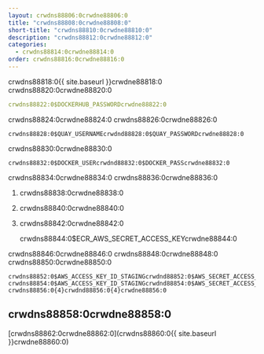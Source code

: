 ```yaml
---
layout: crwdns88806:0crwdne88806:0
title: "crwdns88808:0crwdne88808:0"
short-title: "crwdns88810:0crwdne88810:0"
description: "crwdns88812:0crwdne88812:0"
categories:
  - crwdns88814:0crwdne88814:0
order: crwdns88816:0crwdne88816:0
---
```

crwdns88818:0{{ site.baseurl }}crwdne88818:0 crwdns88820:0crwdne88820:0

```yaml
crwdns88822:0$DOCKERHUB_PASSWORDcrwdne88822:0
```

crwdns88824:0crwdne88824:0 crwdns88826:0crwdne88826:0

    crwdns88828:0$QUAY_USERNAMEcrwdnd88828:0$QUAY_PASSWORDcrwdne88828:0
    

crwdns88830:0crwdne88830:0

    crwdns88832:0$DOCKER_USERcrwdnd88832:0$DOCKER_PASScrwdne88832:0
    

crwdns88834:0crwdne88834:0 crwdns88836:0crwdne88836:0

1. crwdns88838:0crwdne88838:0
2. crwdns88840:0crwdne88840:0
3. crwdns88842:0crwdne88842:0

    crwdns88844:0$ECR_AWS_SECRET_ACCESS_KEYcrwdne88844:0
    

crwdns88846:0crwdne88846:0 crwdns88848:0crwdne88848:0 crwdns88850:0crwdne88850:0

    crwdns88852:0$AWS_ACCESS_KEY_ID_STAGINGcrwdnd88852:0$AWS_SECRET_ACCESS_KEY_STAGINGcrwdne88852:0 crwdns88854:0$AWS_ACCESS_KEY_ID_STAGINGcrwdnd88854:0$AWS_SECRET_ACCESS_KEY_STAGINGcrwdne88854:0 crwdns88856:0{4}crwdnd88856:0{4}crwdne88856:0
    

## crwdns88858:0crwdne88858:0

[crwdns88862:0crwdne88862:0](crwdns88860:0{{ site.baseurl }}crwdne88860:0)